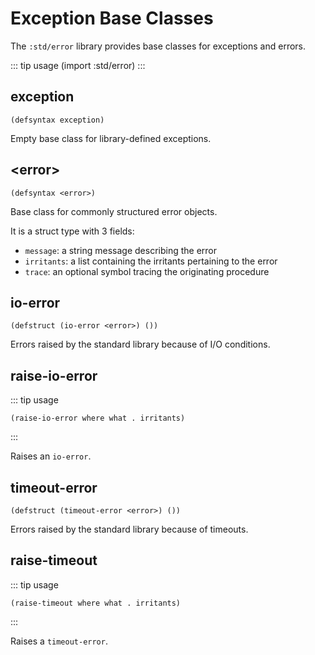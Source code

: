 # Exception Base Classes

The `:std/error` library provides base classes for exceptions and errors.

::: tip usage
(import :std/error)
:::

## exception

```
(defsyntax exception)
```

Empty base class for library-defined exceptions.

## &lt;error&gt;

```
(defsyntax <error>)
```

Base class for commonly structured error objects.

It is a struct type with 3 fields:
- `message`: a string message describing the error
- `irritants`: a list containing the irritants pertaining to the error
- `trace`: an optional symbol tracing the originating procedure

## io-error

```
(defstruct (io-error <error>) ())
```

Errors raised by the standard library because of I/O conditions.

## raise-io-error

::: tip usage
```
(raise-io-error where what . irritants)
```
:::

Raises an `io-error`.

## timeout-error

```
(defstruct (timeout-error <error>) ())
```

Errors raised by the standard library because of timeouts.

## raise-timeout

::: tip usage
```
(raise-timeout where what . irritants)
```
:::

Raises a `timeout-error`.